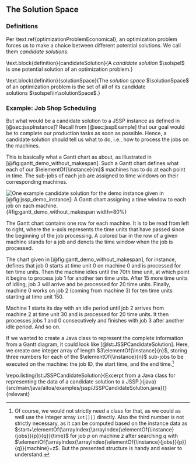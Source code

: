 ## The Solution Space

### Definitions

Per \text.ref{optimizationProblemEconomical}, an optimization problem forces us to make a choice between different potential solutions.
We call them *candidate solutions*.

\text.block{definition}{candidateSolution}{A *candidate solution*&nbsp;$\solspel$ is one potential solution of an optimization problem.}

\text.block{definition}{solutionSpace}{The *solution space*&nbsp;$\solutionSpace$ of an optimization problem is the set of all of its candidate solutions&nbsp;$\solspel\in\solutionSpace$.}

### Example: Job Shop Scheduling

But what would be a candidate solution to a JSSP instance as defined in [@sec:jsspInstance]?
Recall from [@sec:jsspExample] that our goal would be to complete our production tasks as soon as possible.
Hence, a candidate solution should tell us what to do, i.e., how to process the jobs on the machines.

This is basically what a Gantt chart as about, as illustrated in [@fig:gantt_demo_without_makespan].
Such a Gantt chart defines what each of our&nbsp;$\elementOf{\instance}{m}$ machines has to do at each point in time.
The sub-jobs of each job are assigned to time windows on their corresponding machines.

![One example candidate solution for the demo instance given in [@fig:jssp_demo_instance]: A Gantt chart assigning a time window to each job on each machine.](\relative.path{gantt_demo_without_makespan.svgz}){#fig:gantt_demo_without_makespan width=80%}

The Gantt chart contains one row for each machine.
It is to be read from left to right, where the x-axis represents the time units that have passed since the beginning of the job processing.
A colored bar in the row of a given machine stands for a job and denots the time window when the job is processed.

The chart given in [@fig:gantt_demo_without_makespan], for instance, defines that job&nbsp;0 starts at time unit 0 on machine&nbsp;0 and is processed for ten time units.
Then the machine idles until the 70th time unit, at which point it begins to process job&nbsp;1 for another ten time units.
After 15 more time units of idling, job&nbsp;3 will arrive and be processed for 20 time units.
Finally, machine&nbsp;0 works on job&nbsp;2 (coming from machine&nbsp;3) for ten time units starting at time unit 150.

Machine&nbsp;1 starts its day with an idle period until job&nbsp;2 arrives from machine&nbsp;2 at time unit 30 and is processed for 20 time units.
It then processes jobs&nbsp;1 and 0 consecutively and finishes with job&nbsp;3 after another idle period.
And so on.

If we wanted to create a Java class to represent the complete information from a Gantt diagram, it could look like [@lst:JSSPCandidateSolution].
Here, we create one integer array of length&nbsp;$3\elementOf{\instance}{n}$, storing three numbers for each of the&nbsp;$\elementOf{\instance}{n}$ sub-jobs to be executed on the machine: the job ID, the start time, and the end time.[^JSSPCandidateSolution]

\repo.listing{lst:JSSPCandidateSolution}{Excerpt from a Java class for representing the data of a candidate solution to a JSSP.}{java}{src/main/java/aitoa/examples/jssp/JSSPCandidateSolution.java}{}{relevant}

[^JSSPCandidateSolution]: Of course, we would not strictly need a class for that, as we could as well use the integer array `int[][]` directly.
Also the third number is not strictly necessary, as it can be computed based on the instance data as $start+\elementOf{\arrayIndex{\arrayIndex{\elementOf{\instance}{jobs}}{p}}{q}}{time}$ for job&nbsp;$p$ on machine $z$ after searching&nbsp;$q$ with $\elementOf{\arrayIndex{\arrayIndex{\elementOf{\instance}{jobs}}{p}}{q}}{machine}=z$.
But the presented structure is handy and easier to understand.